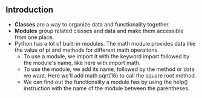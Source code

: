 ## Introduction
- **Classes** are a way to organize data and functionality together.
- **Modules** group related classes and data and make them accessible from one place.
- Python has a lot of built-in modules. The math module provides data like the value of pi and methods for different math operations.
   - To use a module, we import it with the keyword import  followed by the module's name, like here with import math.
   - To use the module, we add its name, followed by the method or data we want. Here we'll add math.sqrt(16) to call the square root method.
   - We can find out the functionality a module has by using the help() instruction with the name of the module between the parentheses.